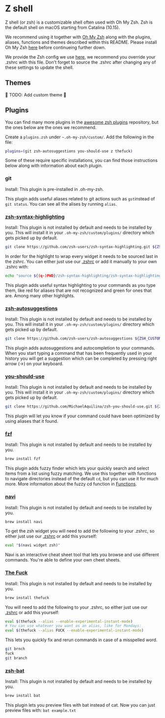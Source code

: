 # Z shell

Z shell (or zsh) is a customizable shell often used with Oh My Zsh. Zsh is the default shell on macOS starting from Catalina (10.15).

We recommend using it together with [Oh My Zsh][omz] along with the plugins, aliases, functions and themes described within this README. Please install Oh My Zsh [here][omz] before continueing further down.

We provide the Zsh config we use [here][zshrc], we recommend you override your .zshrc with this file. Don't forget to source the .zshrc after changing any of these settings to update the shell.

## Themes

🚧
TODO: Add custom theme
🚧

## Plugins

You can find many more plugins in the [awesome zsh plugins](https://github.com/unixorn/awesome-zsh-plugins#plugins) repository, but the ones below are the ones we recommend.

Create a `plugins.zsh` under `~.oh-my-zsh/custom/`. Add the following in the file:

```bash
plugins=(git zsh-autosuggestions you-should-use z thefuck)
```

Some of these require specific installations, you can find those instructions below along with information about each plugin.

### git

Install: This plugin is pre-installed in .oh-my-zsh.

This plugin adds useful aliases related to git actions such as `gst`instead of `git status`. You can see all the alises by running `alias`.

### [zsh-syntax-highlighting](https://github.com/zsh-users/zsh-syntax-highlighting)

Install: This plugin is not installed by default and needs to be installed by you. This will install it in your `.oh-my-zsh/custom/plugins/` directory which gets picked up by default.

```bash
git clone https://github.com/zsh-users/zsh-syntax-highlighting.git ${ZSH_CUSTOM:-~/.oh-my-zsh/custom}/plugins/zsh-syntax-highlighting
```

In order for the highlight to wrap every widget it needs to be sourced last in the zshrc.
You can either just use our [.zshrc][zshrc] or add it manually to your own .zshrc with:

```bash
echo "source ${(q-)PWD}/zsh-syntax-highlighting/zsh-syntax-highlighting.zsh" >> ${ZDOTDIR:-$HOME}/.zshrc

```

This plugin adds useful syntax highlighting to your commands as you type them, like red for aliases that are not recognized and green for ones that are. Among many other highlights.

### [zsh-autosuggestions](https://github.com/zsh-users/zsh-autosuggestions)

Install: This plugin is not installed by default and needs to be installed by you. This will install it in your `.oh-my-zsh/custom/plugins/` directory which gets picked up by default.

```bash
git clone https://github.com/zsh-users/zsh-autosuggestions ${ZSH_CUSTOM:-~/.oh-my-zsh/custom}/plugins/zsh-autosuggestions
```

This plugin adds autosuggestions and autocompletion to your commands. When you start typing a command that has been frequently used in your history you will get a suggestion which can be completed by pressing right arrow (→) on your keyboard.

### [you-should-use](https://github.com/MichaelAquilina/zsh-you-should-use)

Install: This plugin is not installed by default and needs to be installed by you. This will install it in your `.oh-my-zsh/custom/plugins/` directory which gets picked up by default.

```bash
git clone https://github.com/MichaelAquilina/zsh-you-should-use.git ${ZSH_CUSTOM:-~/.oh-my-zsh/custom}/plugins/you-should-use
```

This plugin will let you know if your command could have been optimized by using aliases that it found.

### [fzf](https://github.com/junegunn/fzf)

Install: This plugin is not installed by default and needs to be installed by you.

```bash
brew install fzf
```

This plugin adds fuzzy finder which lets your quickly search and select items from a list using fuzzy matching. We use this together with functions to navigate directories instead of the default `cd`, but you can use it for much more. More information about the fuzzy cd function in [Functions](#functions).

### [navi](https://github.com/denisidoro/navi)

Install: This plugin is not installed by default and needs to be installed by you.

```bash
brew install navi
```

To get the zsh widget you will need to add the following to your .zshrc, so either just use our [.zshrc][zshrc] or add this yourself:

```bash
eval "$(navi widget zsh)"

```

Navi is an interactive cheat sheet tool that lets you browse and use different commands. You're able to define your own cheet sheets.

### [The Fuck](https://github.com/nvbn/thefuck)

Install: This plugin is not installed by default and needs to be installed by you.

```bash
brew install thefuck
```

You will need to add the following to your .zshrc, so either just use our [.zshrc][zshrc] or add this yourself:

```bash
eval $(thefuck --alias --enable-experimental-instant-mode)
# You can use whatever you want as an alias, like for Mondays:
eval $(thefuck --alias FUCK --enable-experimental-instant-mode)
```

This lets you quickly fix and rerun commands in case of a misspelled word.

```bash
git brnch
fuck
git branch
```

### [zsh-bat](https://github.com/fdellwing/zsh-bat)

Install: This plugin is not installed by default and needs to be installed by you.

```bash
brew install bat
```

This plugin lets you preview files with bat instead of cat. Now you can just preview files with: `bat example.txt`

<!-- Links -->

[omz]: https://ohmyz.sh/
[zshrc]: ./.zshrc
